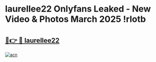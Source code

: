 # laurellee22 Onlyfans Leaked - New Video & Photos March 2025 !rlotb

# <h2><a href="https://rcy5y6.iuczelnia.edu.pl?title=laurellee22&ref=rlotb">🔗👉 🔴 laurellee22</a></h2>

[![acn](https://github.com/user-attachments/assets/0f9c940e-d8b0-45ae-aac7-cd30a18b3e1c)](https://rcy5y6.iuczelnia.edu.pl?title=laurellee22&ref=rlotb)


